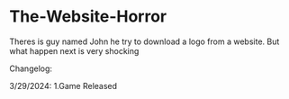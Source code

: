 # The-Website-Horror

Theres is guy named John he try to download a logo from a website. But what happen next is very shocking

Changelog:

3/29/2024:
1.Game Released
